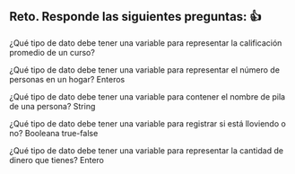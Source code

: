 ## Reto. Responde las siguientes preguntas: 👍
¿Qué tipo de dato debe tener una variable para representar la calificación promedio de un
curso?


¿Qué tipo de dato debe tener una variable para representar el número de personas en un
hogar?
Enteros

¿Qué tipo de dato debe tener una variable para contener el nombre de pila de una persona?
String

¿Qué tipo de dato debe tener una variable para registrar si está lloviendo o no?
Booleana true-false

¿Qué tipo de dato debe tener una variable para representar la cantidad de dinero que
tienes?
Entero

